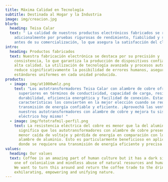 ```yaml
---
title: Máxima Calidad en Tecnología
subtitle: Destinada al Hogar y la Industria
image: img/creacion.jpg
blurb:
  heading: Teisa Calar
  text: " La calidad de nuestros productos electrónicos fabricados se respalda
    adicionalmente por pruebas rigurosas de rendimiento, fiabilidad y seguridad
    antes de su comercialización, lo que asegura la satisfacción del cliente."
intro:
  heading: Productos fabricados
  text: Nuestra fabricación electrónica se destaca por su precisión y
    consistencia, lo que garantiza la producción de dispositivos confiables y de
    alta calidad. La utilización de tecnología avanzada y procesos automatizados
    reduce significativamente la posibilidad de errores humanos, asegurando
    estándares uniformes en cada unidad producida.
products:
  - image: img/at1000wmlz.png
    text: "Los autotransformadores Teisa Calar con alambre de cobre ofrecen ventajas
      superiores en términos de conductividad, capacidad de carga, resistencia,
      durabilidad, eficiencia energética y facilidad de conexión. Estas
      características los convierten en la mejor elección cuando se requiere una
      transmisión de energía confiable y eficiente. ¡Aprovechá las ventajas de
      nuestros autotransformadores con alambre de cobre y mejora tu sistema
      eléctrico hoy mismo! "
  - image: img/fototrafmil-perfil.png
    text: La resistencia eléctrica del cobre es menor que la del aluminio, lo que
      significa que los autotransformadores con alambre de cobre presentan una
      menor caída de voltaje y pérdida de energía en comparación con los de
      alambre de aluminio. Esto es particularmente beneficioso en aplicaciones
      donde se requiere una transmisión de energía eficiente y precisa.
values:
  heading: Our values
  text: Coffee is an amazing part of human culture but it has a dark side too –
    one of colonialism and mindless abuse of natural resources and human lives.
    We want to turn this around and return the coffee trade to the drink’s
    exhilarating, empowering and unifying nature.
---
```

